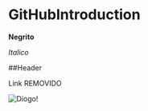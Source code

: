 # GitHubIntroduction
**Negrito**

_Italico_

##Header

Link REMOVIDO

![Diogo!](https://miro.medium.com/fit/c/128/128/0*qdmF6gfqy9Us726x.png)
